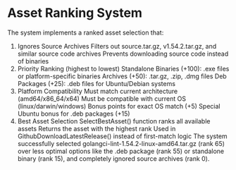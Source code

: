 # Asset Ranking System

The system implements a ranked asset selection that:

1. Ignores Source Archives
   Filters out source.tar.gz, v1.54.2.tar.gz, and similar source code archives
   Prevents downloading source code instead of binaries
2. Priority Ranking (highest to lowest)
   Standalone Binaries (+100): .exe files or platform-specific binaries
   Archives (+50): .tar.gz, .zip, .dmg files
   Deb Packages (+25): .deb files for Ubuntu/Debian systems
3. Platform Compatibility
   Must match current architecture (amd64/x86_64/x64)
   Must be compatible with current OS (linux/darwin/windows)
   Bonus points for exact OS match (+5)
   Special Ubuntu bonus for .deb packages (+15)
4. Best Asset Selection
   SelectBestAsset() function ranks all available assets
   Returns the asset with the highest rank
   Used in GithubDownloadLatestRelease() instead of first-match logic
   The system successfully selected golangci-lint-1.54.2-linux-amd64.tar.gz (rank 65) over less optimal options like the .deb package (rank 55) or standalone binary (rank 15), and completely ignored source archives (rank 0).
